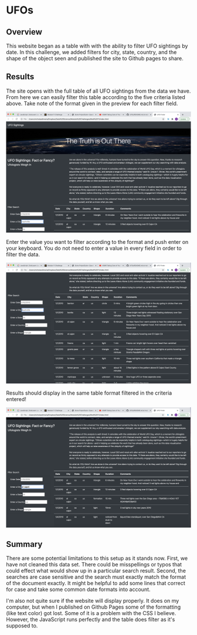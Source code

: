 # UFOs

## Overview

This website began as a table with with the ability to filter UFO sightings by date. In this challenge, we added filters for city, state, country, and the shape of the object seen and published the site to Github pages to share.

## Results

The site opens with the full table of all UFO sightings from the data we have. From here we can easily filter this table according to the five criteria listed above. Take note of the format given in the preview for each filter field.

![home](images/UFO_home.png)

Enter the value you want to filter according to the format and push enter on your keyboard. You do not need to enter a value in every field in order to filter the data.

![filter](images/UFO_table.png)

Results should display in the same table format filtered in the criteria entered!

![results](images/UFO_results.png)

## Summary

There are some potential limitations to this setup as it stands now. First, we have not cleaned this data set. There could be misspellings or typos that could effect what would show up in a particular search result. Second, the searches are case sensitive and the search must exactly match the format of the document exactly. It might be helpful to add some lines that correct for case and take some common date formats into account.

I'm also not quite sure if the website will display properly. It does on my computer, but when I published on Github Pages some of the formatting (like text color) got lost. Some of it is a problem with the CSS I believe. However, the JavaScript runs perfectly and the table does filter as it's supposed to.
